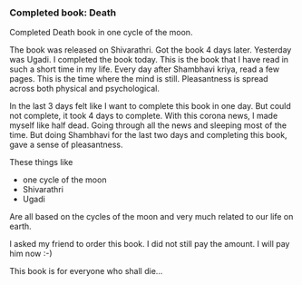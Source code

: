 ### Completed book: Death

Completed Death book in one cycle of the moon.   

The book was released on Shivarathri. Got the book 4 days later. Yesterday was Ugadi. I completed the book today. This is the book that I have read in such a short time in my life. Every day after Shambhavi kriya, read a few pages. This is the time where the mind is still. Pleasantness is spread across both physical and psychological.   

In the last 3 days felt like I want to complete this book in one day. But could not complete, it took 4 days to complete. With this corona news, I made myself like half dead. Going through all the news and sleeping most of the time. But doing Shambhavi for the last two days and completing this book, gave a sense of pleasantness.   

These things like 
- one cycle of the moon
- Shivarathri
- Ugadi

Are all based on the cycles of the moon and very much related to our life on earth.   

I asked my friend to order this book. I did not still pay the amount. I will pay him now :-)  

This book is for everyone who shall die...  
